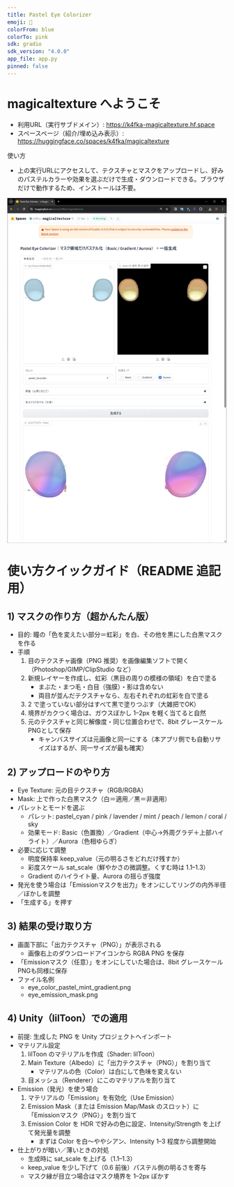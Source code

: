 ```yaml
---
title: Pastel Eye Colorizer
emoji: 🎨
colorFrom: blue
colorTo: pink
sdk: gradio
sdk_version: "4.0.0"
app_file: app.py
pinned: false
---
```




# magicaltexture へようこそ

- 利用URL（実行サブドメイン）: https://k4fka-magicaltexture.hf.space
- スペースページ（紹介/埋め込み表示）: https://huggingface.co/spaces/k4fka/magicaltexture

使い方
- 上の実行URLにアクセスして、テクスチャとマスクをアップロードし、好みのパステルカラーや効果を選ぶだけで生成・ダウンロードできる。ブラウザだけで動作するため、インストールは不要。

![howtouse1](mkdocs/image.png)

# 使い方クイックガイド（README 追記用）

## 1) マスクの作り方（超かんたん版）
- 目的: 瞳の「色を変えたい部分＝虹彩」を白、その他を黒にした白黒マスクを作る
- 手順
  1. 目のテクスチャ画像（PNG 推奨）を画像編集ソフトで開く（Photoshop/GIMP/ClipStudio など）
  2. 新規レイヤーを作成し、虹彩（黒目の周りの模様の領域）を白で塗る
     - まぶた・まつ毛・白目（強膜）・影は含めない
     - 両目が並んだテクスチャなら、左右それぞれの虹彩を白で塗る
  3. 2 で塗っていない部分はすべて黒で塗りつぶす（大雑把でOK）
  4. 境界がカクつく場合は、ガウスぼかし 1–2px を軽く当てると自然
  5. 元のテクスチャと同じ解像度・同じ位置合わせで、8bit グレースケールPNGとして保存
     - キャンバスサイズは元画像と同一にする（本アプリ側でも自動リサイズはするが、同一サイズが最も確実）

## 2) アップロードのやり方
- Eye Texture: 元の目テクスチャ（RGB/RGBA）
- Mask: 上で作った白黒マスク（白＝適用／黒＝非適用）
- パレットとモードを選ぶ
  - パレット: pastel_cyan / pink / lavender / mint / peach / lemon / coral / sky
  - 効果モード: Basic（色置換）／Gradient（中心→外周グラデ＋上部ハイライト）／Aurora（色相ゆらぎ）
- 必要に応じて調整
  - 明度保持率 keep_value（元の明るさをどれだけ残すか）
  - 彩度スケール sat_scale（鮮やかさの微調整。くすむ時は 1.1–1.3）
  - Gradient のハイライト量、Aurora の揺らぎ強度
- 発光を使う場合は「Emissionマスクを出力」をオンにしてリングの内外半径／ぼかしを調整
- 「生成する」を押す

## 3) 結果の受け取り方
- 画面下部に「出力テクスチャ（PNG）」が表示される
  - 画像右上のダウンロードアイコンから RGBA PNG を保存
- 「Emissionマスク（任意）」をオンにしていた場合は、8bit グレースケールPNGも同様に保存
- ファイル名例
  - eye_color_pastel_mint_gradient.png
  - eye_emission_mask.png

## 4) Unity（lilToon）での適用
- 前提: 生成した PNG を Unity プロジェクトへインポート
- マテリアル設定
  1. lilToon のマテリアルを作成（Shader: lilToon）
  2. Main Texture（Albedo）に「出力テクスチャ（PNG）」を割り当て
     - マテリアルの色（Color）は白にして色味を変えない
  3. 目メッシュ（Renderer）にこのマテリアルを割り当て
- Emission（発光）を使う場合
  1. マテリアルの「Emission」を有効化（Use Emission）
  2. Emission Mask（または Emission Map/Mask のスロット）に「Emissionマスク（PNG）」を割り当て
  3. Emission Color を HDR で好みの色に設定、Intensity/Strength を上げて発光量を調整
     - まずは Color を白～ややシアン、Intensity 1–3 程度から調整開始
- 仕上がりが暗い／薄いときの対処
  - 生成時に sat_scale を上げる（1.1–1.3）
  - keep_value を少し下げて（0.6 前後）パステル側の明るさを寄与
  - マスク縁が目立つ場合はマスク境界を 1–2px ぼかす